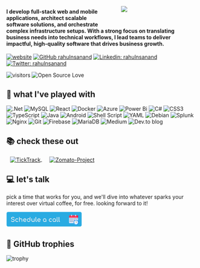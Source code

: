 <a href="https://rahulanand.in" target="_blank"><img align='right' src="/assets/rahul_badge_v4.gif" width="200" style="padding-left:30px; padding-bottom:30px"></a> 

<h4>
I develop full-stack web and mobile applications, architect scalable software solutions, and orchestrate complex infrastructure setups. With a strong focus on translating business needs into technical workflows, I lead teams to deliver impactful, high-quality software that drives business growth.
</h4>

[![website](https://img.shields.io/badge/Website-46a2f1.svg?&style=flat-square&logo=Google-Chrome&logoColor=white&link=https://rahulanand.in/)](https://rahulanand.in/) [![GitHub rahulnsanand](https://img.shields.io/github/followers/rahulnsanand?label=follow&style=social)](https://github.com/rahulnsanand) [![Linkedin: rahulnsanand](https://img.shields.io/badge/-rahulnsanand-blue?style=flat-square&logo=Linkedin&logoColor=white&link=https://www.linkedin.com/in/thaianebraga/)](https://www.linkedin.com/in/rahulnsanand/) [![Twitter: rahulnsanand](https://img.shields.io/twitter/follow/rahulnsanand?style=social)](https://twitter.com/rahulnsanand)

![visitors](https://visitor-badge.laobi.icu/badge?page_id=rahulnsanand.visitor-badge) ![Open Source Love](https://badges.frapsoft.com/os/v1/open-source.svg?v=102)

## 🎡 what I've played with

![.Net](https://img.shields.io/badge/.NET-5C2D91?style=for-the-badge&logo=.net&logoColor=white) ![MySQL](https://img.shields.io/badge/mysql-4479A1.svg?style=for-the-badge&logo=mysql&logoColor=white) ![React](https://img.shields.io/badge/react-%2320232a.svg?style=for-the-badge&logo=react&logoColor=%2361DAFB) ![Docker](https://img.shields.io/badge/docker-%230db7ed.svg?style=for-the-badge&logo=docker&logoColor=white) ![Azure](https://img.shields.io/badge/azure-%230072C6.svg?style=for-the-badge&logo=microsoftazure&logoColor=white) ![Power Bi](https://img.shields.io/badge/power_bi-F2C811?style=for-the-badge&logo=powerbi&logoColor=black) ![C#](https://img.shields.io/badge/c%23-%23239120.svg?style=for-the-badge&logo=csharp&logoColor=white) ![CSS3](https://img.shields.io/badge/css3-%231572B6.svg?style=for-the-badge&logo=css3&logoColor=white) ![TypeScript](https://img.shields.io/badge/typescript-%23007ACC.svg?style=for-the-badge&logo=typescript&logoColor=white) ![Java](https://img.shields.io/badge/java-%23ED8B00.svg?style=for-the-badge&logo=openjdk&logoColor=white) ![Android](https://img.shields.io/badge/Android-3DDC84?style=for-the-badge&logo=android&logoColor=white) ![Shell Script](https://img.shields.io/badge/shell_script-%23121011.svg?style=for-the-badge&logo=gnu-bash&logoColor=white) ![YAML](https://img.shields.io/badge/yaml-%23ffffff.svg?style=for-the-badge&logo=yaml&logoColor=151515) ![Debian](https://img.shields.io/badge/Debian-D70A53?style=for-the-badge&logo=debian&logoColor=white) ![Splunk](https://img.shields.io/badge/splunk-%23000000.svg?style=for-the-badge&logo=splunk&logoColor=white) ![Nginx](https://img.shields.io/badge/nginx-%23009639.svg?style=for-the-badge&logo=nginx&logoColor=white) ![Git](https://img.shields.io/badge/git-%23F05033.svg?style=for-the-badge&logo=git&logoColor=white) ![Firebase](https://img.shields.io/badge/firebase-a08021?style=for-the-badge&logo=firebase&logoColor=ffcd34) ![MariaDB](https://img.shields.io/badge/MariaDB-003545?style=for-the-badge&logo=mariadb&logoColor=white) ![Medium](https://img.shields.io/badge/Medium-12100E?style=for-the-badge&logo=medium&logoColor=white) ![Dev.to blog](https://img.shields.io/badge/dev.to-0A0A0A?style=for-the-badge&logo=dev.to&logoColor=white)

## 📚 check these out
<div >
  <a href="https://github.com/rahulnsanand/TickTrack" style="padding: 10px">
    <img align="center" src="https://github-readme-stats.vercel.app/api/pin/?username=rahulnsanand&repo=TickTrack&show_icons=true&line_height=27&title_color=6aa6f8&text_color=8a919a&icon_color=6aa6f8&bg_color=22272e" alt="TickTrack" />
  </a>  

  <a href="https://github.com/rahulnsanand/Zomato-Project" style="padding: 10px">
    <img align="center" src="https://github-readme-stats.vercel.app/api/pin/?username=rahulnsanand&repo=Zomato-Project&show_icons=true&line_height=27&title_color=6aa6f8&text_color=8a919a&icon_color=6aa6f8&bg_color=22272e" alt="Zomato-Project" />
  </a>
</div>

## 💻 let's talk

pick a time that works for you, and we'll dive into whatever sparks your interest over virtual coffee, for free. looking forward to it!

<a href="https://calendly.com/rahulnsanand/30min" target="_blank"><img width="200" alt="meet_link" src="assets/schedule_img.png" ></a>

## 🎀 GitHub trophies
![trophy](https://github-profile-trophy.vercel.app/?username=rahulnsanand&theme=nord&column=7&rank=SSS,SS,S,AAA,AA,A,B,SECRET)

